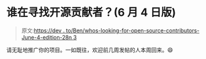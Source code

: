 # 谁在寻找开源贡献者？(6 月 4 日版)

> 原文:[https://dev . to/Ben/whos-looking-for-open-source-contributors-June-4-edition-28n 3](https://dev.to/ben/whos-looking-for-open-source-contributors-june-4-edition-28n3)

请无耻地推广你的项目。一如既往，欢迎前几周发帖的人本周回来。😄